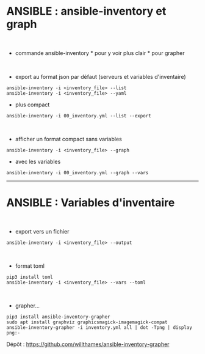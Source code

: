 

# ANSIBLE : ansible-inventory et graph



<br>

* commande ansible-inventory
		* pour y voir plus clair
		* pour grapher

<br>

* export au format json par défaut (serveurs et variables d'inventaire)

```
ansible-inventory -i <inventory_file> --list
ansible-inventory -i <inventory_file> --yaml
```

* plus compact

```
ansible-inventory -i 00_inventory.yml --list --export
```

<br>

* afficher un format compact sans variables

```
ansible-inventory -i <inventory_file> --graph
```

* avec les variables

```
ansible-inventory -i 00_inventory.yml --graph --vars
```

---------------------------------------------------------------------------------------------

# ANSIBLE : Variables d'inventaire


<br>

* export vers un fichier

```
ansible-inventory -i <inventory_file> --output
```

<br>

* format toml

```
pip3 install toml
ansible-inventory -i <inventory_file> --vars --toml
```

<br>

* grapher...

```
pip3 install ansible-inventory-grapher
sudo apt install graphviz graphicsmagick-imagemagick-compat
ansible-inventory-grapher -i inventory.yml all | dot -Tpng | display png:-
```

Dépôt : https://github.com/willthames/ansible-inventory-grapher
